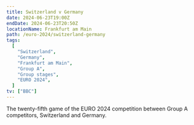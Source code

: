 ```yaml
---
title: Switzerland v Germany
date: 2024-06-23T19:00Z
endDate: 2024-06-23T20:50Z
locationName: Frankfurt am Main
path: /euro-2024/switzerland-germany
tags:
  [
    "Switzerland",
    "Germany",
    "Frankfurt am Main",
    "Group A",
    "Group stages",
    "EURO 2024",
  ]
tv: ["BBC"]
---
```


The twenty-fifth game of the EURO 2024 competition between Group A competitors, Switzerland and Germany.
